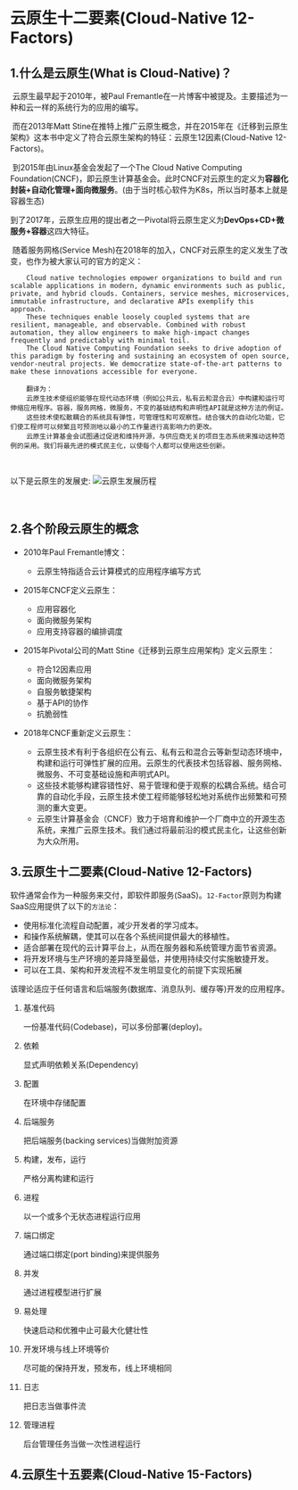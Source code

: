 
# 云原生十二要素(Cloud-Native 12-Factors)
## 1.什么是云原生(What is Cloud-Native)？

​	云原生最早起于2010年，被Paul Fremantle在一片博客中被提及。主要描述为一种和云一样的系统行为的应用的编写。

​	 而在2013年Matt Stine在推特上推广云原生概念，并在2015年在《迁移到云原生架构》这本书中定义了符合云原生架构的特征：云原生12因素(Cloud-Native 12-Factors)。

​	 到2015年由Linux基金会发起了一个The Cloud Native Computing Foundation(CNCF)，即云原生计算基金会。此时CNCF对云原生的定义为**容器化封装+自动化管理+面向微服务**。(由于当时核心软件为K8s，所以当时基本上就是容器生态)

​	 到了2017年，云原生应用的提出者之一Pivotal将云原生定义为**DevOps+CD+微服务+容器**这四大特征。

​	 随着服务网格(Service Mesh)在2018年的加入，CNCF对云原生的定义发生了改变，也作为被大家认可的官方的定义：

```
	Cloud native technologies empower organizations to build and run scalable applications in modern, dynamic environments such as public, private, and hybrid clouds. Containers, service meshes, microservices, immutable infrastructure, and declarative APIs exemplify this approach.
	These techniques enable loosely coupled systems that are resilient, manageable, and observable. Combined with robust automation, they allow engineers to make high-impact changes frequently and predictably with minimal toil.
	The Cloud Native Computing Foundation seeks to drive adoption of this paradigm by fostering and sustaining an ecosystem of open source, vendor-neutral projects. We democratize state-of-the-art patterns to make these innovations accessible for everyone.
	
	翻译为：
	云原生技术使组织能够在现代动态环境（例如公共云，私有云和混合云）中构建和运行可伸缩应用程序。容器，服务网格，微服务，不变的基础结构和声明性API就是这种方法的例证。
	这些技术使松散耦合的系统具有弹性，可管理性和可观察性。结合强大的自动化功能，它们使工程师可以频繁且可预测地以最小的工作量进行高影响力的更改。
	云原生计算基金会试图通过促进和维持开源，与供应商无关的项目生态系统来推动这种范例的采用。我们将最先进的模式民主化，以使每个人都可以使用这些创新。
```

​		

以下是云原生的发展史: ![云原生发展历程](/%E4%BA%91%E5%8E%9F%E7%94%9F%E5%8F%91%E5%B1%95%E5%8E%86%E7%A8%8B.png)

​		

## 2.各个阶段云原生的概念

- 2010年Paul Fremantle博文：
  - 云原生特指适合云计算模式的应用程序编写方式
- 2015年CNCF定义云原生：
  - 应用容器化
  - 面向微服务架构
  - 应用支持容器的编排调度

- 2015年Pivotal公司的Matt Stine《迁移到云原生应用架构》定义云原生：
  - 符合12因素应用
  - 面向微服务架构
  - 自服务敏捷架构
  - 基于API的协作
  - 抗脆弱性

- 2018年CNCF重新定义云原生：
  - 云原生技术有利于各组织在公有云、私有云和混合云等新型动态环境中，构建和运行可弹性扩展的应用。云原生的代表技术包括容器、服务网格、微服务、不可变基础设施和声明式API。
  - 这些技术能够构建容错性好、易于管理和便于观察的松耦合系统。结合可靠的自动化手段，云原生技术使工程师能够轻松地对系统作出频繁和可预测的重大变更。
  - 云原生计算基金会（CNCF）致力于培育和维护一个厂商中立的开源生态系统，来推广云原生技术。我们通过将最前沿的模式民主化，让这些创新为大众所用。

## 3.云原生十二要素(Cloud-Native 12-Factors)

软件通常会作为一种服务来交付，即软件即服务(SaaS)。`12-Factor`原则为构建SaaS应用提供了以下的`方法论`：

- 使用标准化流程自动配置，减少开发者的学习成本。
- 和操作系统解耦，使其可以在各个系统间提供最大的移植性。
- 适合部署在现代的云计算平台上，从而在服务器和系统管理方面节省资源。
- 将开发环境与生产环境的差异降至最低，并使用持续交付实施敏捷开发。
- 可以在工具、架构和开发流程不发生明显变化的前提下实现拓展

该理论适应于任何语言和后端服务(数据库、消息队列、缓存等)开发的应用程序。

1. 基准代码

   一份基准代码(Codebase)，可以多份部署(deploy)。

2. 依赖

   显式声明依赖关系(Dependency)

3. 配置

   在环境中存储配置

4. 后端服务

   把后端服务(backing services)当做附加资源

5. 构建，发布，运行

   严格分离构建和运行

6. 进程

   以一个或多个无状态进程运行应用

7. 端口绑定

   通过端口绑定(port binding)来提供服务

8. 并发

   通过进程模型进行扩展

9. 易处理

   快速启动和优雅中止可最大化健壮性

10. 开发环境与线上环境等价

    尽可能的保持开发，预发布，线上环境相同

11. 日志

    把日志当做事件流

12. 管理进程

    后台管理任务当做一次性进程运行

## 4.云原生十五要素(Cloud-Native 15-Factors)